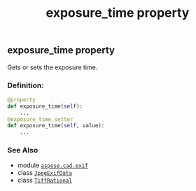 ﻿---
title: exposure_time property
second_title: Aspose.CAD for Python via .NET API References
description: 
type: docs
weight: 320
url: /python-net/aspose.cad.exif/jpegexifdata/exposure_time/
is_root: false
---

## exposure_time property


Gets or sets the exposure time.
### Definition:
```python
@property
def exposure_time(self):
    ...
@exposure_time.setter
def exposure_time(self, value):
    ...
```

### See Also
* module [`aspose.cad.exif`](../../)
* class [`JpegExifData`](/cad/python-net/aspose.cad.exif/jpegexifdata)
* class [`TiffRational`](/cad/python-net/aspose.cad.fileformats.tiff/tiffrational)
